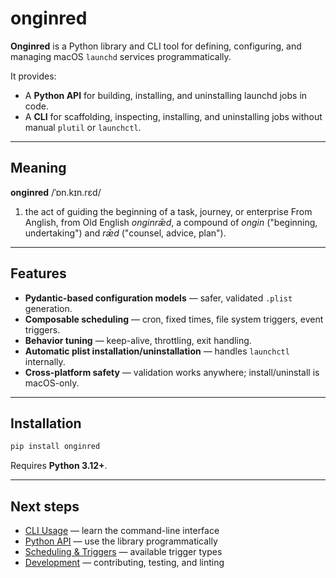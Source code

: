 # onginred

**Onginred** is a Python library and CLI tool for defining, configuring, and managing macOS `launchd` services programmatically.

It provides:

- A **Python API** for building, installing, and uninstalling launchd jobs in code.
- A **CLI** for scaffolding, inspecting, installing, and uninstalling jobs without manual `plutil` or `launchctl`.

---

## Meaning

**onginred** /ˈɒn.kɪn.rɛd/

1. the act of guiding the beginning of a task, journey, or enterprise
   From Anglish, from Old English *onginrǣd*, a compound of *ongin* ("beginning, undertaking") and *rǣd* ("counsel, advice, plan").

---

## Features

- **Pydantic-based configuration models** — safer, validated `.plist` generation.
- **Composable scheduling** — cron, fixed times, file system triggers, event triggers.
- **Behavior tuning** — keep-alive, throttling, exit handling.
- **Automatic plist installation/uninstallation** — handles `launchctl` internally.
- **Cross-platform safety** — validation works anywhere; install/uninstall is macOS-only.

---

## Installation

```bash
pip install onginred
````

Requires **Python 3.12+**.

---

## Next steps

- [CLI Usage](cli.md) — learn the command-line interface
- [Python API](api.md) — use the library programmatically
- [Scheduling & Triggers](scheduling.md) — available trigger types
- [Development](development.md) — contributing, testing, and linting
